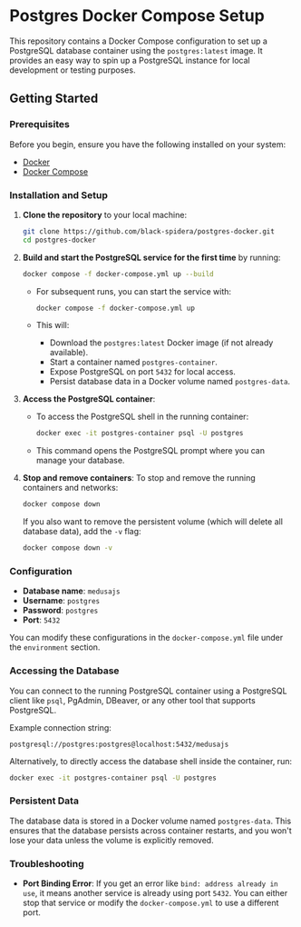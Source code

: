 # Postgres Docker Compose Setup

This repository contains a Docker Compose configuration to set up a PostgreSQL database container using the `postgres:latest` image. It provides an easy way to spin up a PostgreSQL instance for local development or testing purposes.

## Getting Started

### Prerequisites

Before you begin, ensure you have the following installed on your system:

- [Docker](https://docs.docker.com/get-docker/)
- [Docker Compose](https://docs.docker.com/compose/install/)

### Installation and Setup

1. **Clone the repository** to your local machine:
   ```bash
   git clone https://github.com/black-spidera/postgres-docker.git
   cd postgres-docker
   ```

2. **Build and start the PostgreSQL service for the first time** by running:
   ```bash
   docker compose -f docker-compose.yml up --build
   ```

   - For subsequent runs, you can start the service with:
     ```bash
     docker compose -f docker-compose.yml up
     ```

   - This will:
     - Download the `postgres:latest` Docker image (if not already available).
     - Start a container named `postgres-container`.
     - Expose PostgreSQL on port `5432` for local access.
     - Persist database data in a Docker volume named `postgres-data`.

3. **Access the PostgreSQL container**:
   - To access the PostgreSQL shell in the running container:
     ```bash
     docker exec -it postgres-container psql -U postgres
     ```
   - This command opens the PostgreSQL prompt where you can manage your database.

4. **Stop and remove containers**:
   To stop and remove the running containers and networks:
   ```bash
   docker compose down
   ```

   If you also want to remove the persistent volume (which will delete all database data), add the `-v` flag:
   ```bash
   docker compose down -v
   ```

### Configuration

- **Database name**: `medusajs`
- **Username**: `postgres`
- **Password**: `postgres`
- **Port**: `5432`

You can modify these configurations in the `docker-compose.yml` file under the `environment` section.

### Accessing the Database

You can connect to the running PostgreSQL container using a PostgreSQL client like `psql`, PgAdmin, DBeaver, or any other tool that supports PostgreSQL.

Example connection string:
```
postgresql://postgres:postgres@localhost:5432/medusajs
```

Alternatively, to directly access the database shell inside the container, run:
```bash
docker exec -it postgres-container psql -U postgres
```

### Persistent Data

The database data is stored in a Docker volume named `postgres-data`. This ensures that the database persists across container restarts, and you won't lose your data unless the volume is explicitly removed.

### Troubleshooting

- **Port Binding Error**: If you get an error like `bind: address already in use`, it means another service is already using port `5432`. You can either stop that service or modify the `docker-compose.yml` to use a different port.

